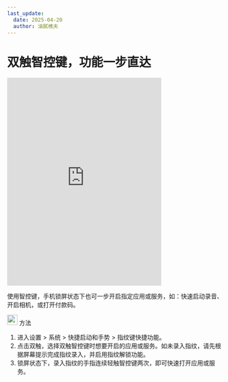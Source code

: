 ```yaml
---
last_update:
  date: 2025-04-20
  author: 油腻樵夫
---
```


# 双触智控键，功能一步直达

<iframe src="https://tips-p01-drcn.dbankcdn.cn/MODEL/EMUI/C00B030/resource/card/202406260lXnqu/zh-cn/image/video/10044744_f001_SmartControls.mp4#toolbar=0" scrolling="no" border="0" frameborder="no" framespacing="0" allowfullscreen="true" width="360" height="486"> </iframe>

使用智控键，手机锁屏状态下也可一步开启指定应用或服务，如：快速启动录音、开启相机，或打开付款码。

<img src="https://tips-p01-drcn.dbankcdn.cn/MODEL/EMUI/C00B030/resource/card/202503041becsx/zh-cn/image/common/buttons/fig_method.png" width="24" height="24"/> 方法

1.  进入设置 > 系统 > 快捷启动和手势 > 指纹键快捷功能。
2.  点击双触，选择双触智控键时想要开启的应用或服务。如未录入指纹，请先根据屏幕提示完成指纹录入，并启用指纹解锁功能。
3.  锁屏状态下，录入指纹的手指连续轻触智控键两次，即可快速打开应用或服务。
